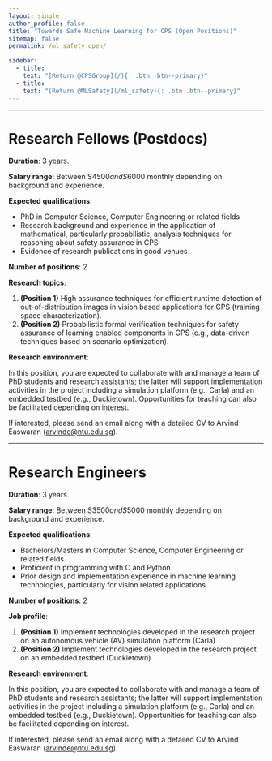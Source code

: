 ```yaml
---
layout: single
author_profile: false
title: "Towards Safe Machine Learning for CPS (Open Positions)"
sitemap: false
permalink: /ml_safety_open/

sidebar:
  - title:
    text: "[Return @CPSGroup](/){: .btn .btn--primary}"
  - title:
    text: "[Return @MLSafety](/ml_safety){: .btn .btn--primary}"
---
```


******

# Research Fellows (Postdocs)

__Duration__: 3 years.

__Salary range__: Between S$4500 and S$6000 monthly depending on background and experience.

__Expected qualifications__:

  <ul>
    <li>PhD in Computer Science, Computer Engineering or related fields</li>
    <li> Research background and experience in the application of mathematical, particularly probabilistic, analysis techniques for reasoning about safety assurance in CPS</li>
    <li>Evidence of research publications in good venues</li>
  </ul>

__Number of positions__: 2

__Research topics__:

  <ol>
    <li><b>(Position 1)</b> High assurance techniques for efficient runtime detection of out-of-distribution images in vision based applications for CPS (training space characterization).</li>
    <li><b>(Position 2)</b> Probabilistic formal verification techniques for safety assurance of learning enabled components in CPS (e.g., data-driven techniques based on scenario optimization).</li>
  </ol>

__Research environment__:

In this position, you are expected to collaborate with and manage a team of PhD students and research assistants; the latter will support implementation activities in the project including a simulation platform (e.g., Carla) and an embedded testbed (e.g., Duckietown). Opportunities for teaching can also be facilitated depending on interest.

If interested, please send an email along with a detailed CV to Arvind Easwaran (arvinde@ntu.edu.sg).

******

# Research Engineers

__Duration__: 3 years.

__Salary range__: Between S$3500 and S$5000 monthly depending on background and experience.

__Expected qualifications__:

  <ul>
     <li>Bachelors/Masters in Computer Science, Computer Engineering or related fields</li>
     <li>Proficient in programming with C and Python</li>
     <li>Prior design and implementation experience in machine learning technologies, particularly for vision related applications</li>
  </ul>

__Number of positions__: 2

__Job profile__:

  <ol>
    <li><b>(Position 1)</b> Implement technologies developed in the research project on an autonomous vehicle (AV) simulation platform (Carla)</li>
    <li><b>(Position 2)</b> Implement technologies developed in the research project on an embedded testbed (Duckietown)</li>
  </ol>

__Research environment__:

In this position, you are expected to collaborate with and manage a team of PhD students and research assistants; the latter will support implementation activities in the project including a simulation platform (e.g., Carla) and an embedded testbed (e.g., Duckietown). Opportunities for teaching can also be facilitated depending on interest.

If interested, please send an email along with a detailed CV to Arvind Easwaran (arvinde@ntu.edu.sg).

